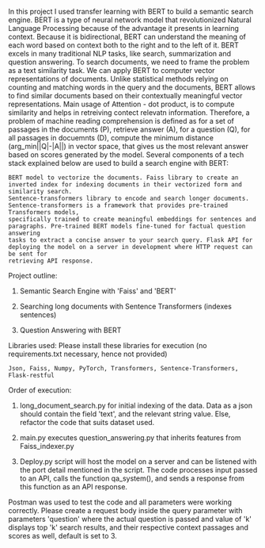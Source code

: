In this project I used transfer learning with BERT to build a semantic search engine.
BERT is a type of neural network model that revolutionized Natural Language Processing because of the advantage it presents in learning context. Because it is bidirectional, BERT can understand the meaning of each word based on context both to the right and to the left of it. BERT excels in many traditional NLP tasks, like search, summarization and question answering. To search documents, we need to frame the problem as a text similarity task. We can apply BERT to computer vector representations of documents. Unlike statistical methods relying on counting and matching words in the query and the documents, BERT allows to find similar documents based on their contextually meaningful vector representations. Main usage of Attention - dot product, is to compute similarity and helps in retreiving contect relevatn information. Therefore, a problem of machine reading comprehension is defined as for a set of passages in the documents (P), retrieve answer (A), for a question (Q), for all passages in docuemnts (D), compute the minimum distance (arg_min||Q|-|A||) in vector space, that gives us the most relevant answer based on scores generated by the model. Several components of a tech stack explained below are used to build a search engine with BERT:

    BERT model to vectorize the documents. Faiss library to create an inverted index for indexing documents in their vectorized form and similarity search.
    Sentence-transformers library to encode and search longer documents. Sentence-transformers is a framework that provides pre-trained Transformers models,
    specifically trained to create meaningful embeddings for sentences and paragraphs. Pre-trained BERT models fine-tuned for factual question answering
    tasks to extract a concise answer to your search query. Flask API for deploying the model on a server in development where HTTP request can be sent for
    retrieving API response.

Project outline:
1. Semantic Search Engine with 'Faiss' and 'BERT'

2. Searching long documents with Sentence Transformers (indexes sentences)

3. Question Answering with BERT

Libraries used:
Please install these libraries for execution (no requirements.txt necessary, hence not provided)

    Json, Faiss, Numpy, PyTorch, Transformers, Sentence-Transformers, Flask-restful

Order of execution:
1. long_document_search.py for initial indexing of the data. Data as a json should contain the field
'text', and the relevant string value. Else, refactor the code that suits dataset used.
   
2. main.py executes question_answering.py that inherits features from Faiss_indexer.py

3. Deploy.py script will host the model on a server and can be listened with the port
detail mentioned in the script. The code processes input passed to an API, calls the function qa_system(),
   and sends a response from this function as an API response.
   
Postman was used to test the code and all parameters were working correctly. Please create a request body
inside the query parameter with parameters 'question' where the actual question is passed and value of 'k'
displays top 'k' search results, and their respective context passages and scores as well, default is set to 3.
